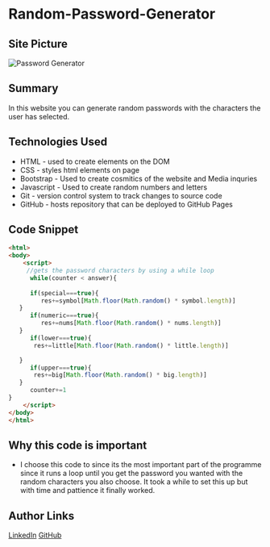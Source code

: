 # Random-Password-Generator

## Site Picture
![Password Generator](https://media.licdn.com/dms/image/C4D22AQG1c8Pvw7G7sw/feedshare-shrink_800/0?e=1578528000&v=beta&t=-HOiWBNN67GCtaDmcXlrqb1gY7NTT43u5jXxWq__rfE)

## Summary 
In this website you can generate random passwords with the characters the user has selected.



## Technologies Used
- HTML - used to create elements on the DOM
- CSS - styles html elements on page
- Bootstrap - Used to create cosmitics of the website and Media inquries
- Javascript - Used to create random numbers and letters
- Git - version control system to track changes to source code
- GitHub - hosts repository that can be deployed to GitHub Pages



## Code Snippet
```html
<html>
<body>
    <script>
     //gets the password characters by using a while loop
      while(counter < answer){
      
      if(special===true){
         res+=symbol[Math.floor(Math.random() * symbol.length)]
   }
      if(numeric===true){
         res+=nums[Math.floor(Math.random() * nums.length)]
   }
      if(lower===true){
       res+=little[Math.floor(Math.random() * little.length)]

   }
      if(upper===true){
       res+=big[Math.floor(Math.random() * big.length)]
   }
      counter+=1
}
    </script>
</body>
</html>
```
## Why this code is important
- I choose this code to since its the most important part of the programme since it runs a loop until you get the password you wanted with the random characters you also choose. It took a while to set this up but with time and pattience it finally worked.
## Author Links
[LinkedIn](linkedin.com/in/andres-felipe-jimenez-ferreira-b67a35192)
[GitHub](https://github.com/AndresF97)